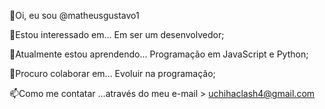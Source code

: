 👋Oi, eu sou @matheusgustavo1

👀Estou interessado em... Em ser um desenvolvedor;

🌱Atualmente estou aprendendo... Programação em JavaScript e Python;

💞️Procuro colaborar em... Evoluir na programação;

📫Como me contatar ...através do meu e-mail > uchihaclash4@gmail.com

